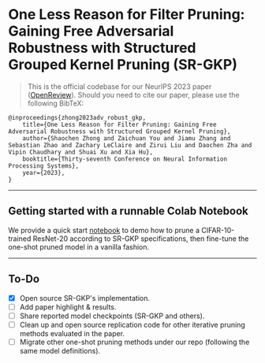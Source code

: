 # One Less Reason for Filter Pruning: Gaining Free Adversarial Robustness with Structured Grouped Kernel Pruning (SR-GKP)

> This is the official codebase for our NeurIPS 2023 paper ([OpenReview](https://openreview.net/forum?id=Pjky9XG8zP&referrer=%5BAuthor%20Console%5D(%2Fgroup%3Fid%3DNeurIPS.cc%2F2023%2FConference%2FAuthors%23your-submissions))). Should you need to cite our paper, please use the following BibTeX:

```
@inproceedings{zhong2023adv_robust_gkp,
    title={One Less Reason for Filter Pruning: Gaining Free Adversarial Robustness with Structured Grouped Kernel Pruning},
    author={Shaochen Zhong and Zaichuan You and Jiamu Zhang and Sebastian Zhao and Zachary LeClaire and Zirui Liu and Daochen Zha and Vipin Chaudhary and Shuai Xu and Xia Hu},
    booktitle={Thirty-seventh Conference on Neural Information Processing Systems},
    year={2023},
}
```

---

## Getting started with a runnable Colab Notebook

We provide a quick start [notebook](https://github.com/henryzhongsc/adv_robust_gkp/blob/main/tutorials/adv_robust_gkp_demo.ipynb) to demo how to prune a CIFAR-10-trained ResNet-20 according to SR-GKP specifications, then fine-tune the one-shot pruned model in a vanilla fashion.

---

## To-Do

- [x] Open source SR-GKP's implementation.
- [ ] Add paper highlight & results.
- [ ] Share reported model checkpoints (SR-GKP and others).
- [ ] Clean up and open source replication code for other iterative pruning methods evaluated in the paper.
- [ ] Migrate other one-shot pruning methods under our repo (following the same model definitions).